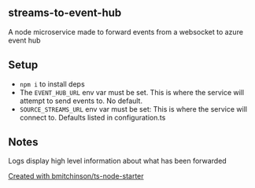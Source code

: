 ## streams-to-event-hub

A node microservice made to forward events from a websocket to
azure event hub

## Setup

-   `npm i` to install deps
-   The `EVENT_HUB_URL` env var must be set. This is where the service will attempt to send events to. No default.
-   `SOURCE_STREAMS_URL` env var must be set: This is where the service will connect to. Defaults listed in configuration.ts

## Notes

Logs display high level information about what has been forwarded

[Created with bmitchinson/ts-node-starter](https://github.com/bmitchinson/ts-node-starter)
